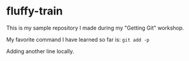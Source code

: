 # fluffy-train
This is my sample repository I made during my "Getting Git" workshop.

My favorite command I have learned so far is: `git add -p`

Adding another line locally.
